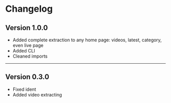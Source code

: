 # Changelog

## Version 1.0.0

- Added complete extraction to any home page: videos, latest, category, even live page
- Added CLI
- Cleaned imports

---
## Version 0.3.0

- Fixed ident
- Added video extracting
